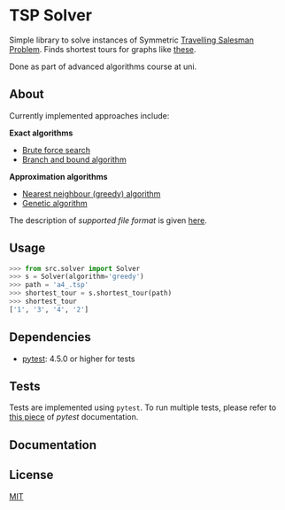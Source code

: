 # TSP Solver
Simple library to solve instances of Symmetric [Travelling Salesman Problem](https://en.wikipedia.org/wiki/Travelling_salesman_problem). 
Finds shortest tours for graphs like [these](https://wwwproxy.iwr.uni-heidelberg.de/groups/comopt/software/TSPLIB95/tsp/).

Done as part of advanced algorithms course at uni.

## About
Currently implemented approaches include:

**Exact algorithms**
- [Brute force search](https://en.wikipedia.org/wiki/Brute-force_search)
- [Branch and bound algorithm](https://en.wikipedia.org/wiki/Branch_and_bound)

**Approximation algorithms**
- [Nearest neighbour (greedy) algorithm](https://en.wikipedia.org/wiki/Nearest_neighbour_algorithm)
- [Genetic algorithm](https://en.wikipedia.org/wiki/Genetic_algorithm)

The description of *supported file format* is given [here](https://wwwproxy.iwr.uni-heidelberg.de/groups/comopt/software/TSPLIB95/tsp95.pdf).

## Usage
```python
>>> from src.solver import Solver
>>> s = Solver(algorithm='greedy')
>>> path = 'a4_.tsp'
>>> shortest_tour = s.shortest_tour(path)
>>> shortest_tour
['1', '3', '4', '2']
```

## Dependencies
- [pytest](https://docs.pytest.org/en/latest/): 4.5.0 or higher for tests

## Tests
Tests are implemented using `pytest`. To run multiple tests, please refer to [this piece](https://docs.pytest.org/en/latest/getting-started.html#run-multiple-tests) of *pytest* documentation.

## Documentation

## License
[MIT](LICENSE.md)
